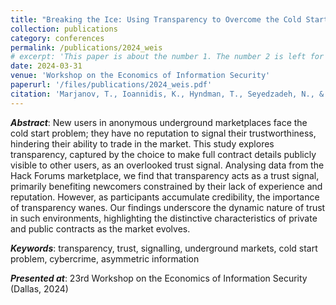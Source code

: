 ```yaml
---
title: "Breaking the Ice: Using Transparency to Overcome the Cold Start Problem in an Underground Market"
collection: publications
category: conferences
permalink: /publications/2024_weis
# excerpt: 'This paper is about the number 1. The number 2 is left for future work.'
date: 2024-03-31
venue: 'Workshop on the Economics of Information Security'
paperurl: '/files/publications/2024_weis.pdf'
citation: 'Marjanov, T., Ioannidis, K., Hyndman, T., Seyedzadeh, N., & Hutchings, A. (2024) Breaking the ice: Using transparency to overcome the cold start problem in an underground market. <i>Workshop on the Economics of Information Security</i>. 1-12.'
---
```


***Abstract***: New users in anonymous underground marketplaces face the cold start problem; they have no reputation to signal their trustworthiness, hindering their ability to trade in the market. This study explores transparency, captured by the choice to make full contract details publicly visible to other users, as an overlooked trust signal. Analysing data from the Hack Forums marketplace, we find that transparency acts as a trust signal, primarily benefiting newcomers constrained by their lack of experience and reputation. However, as participants accumulate credibility, the importance of transparency wanes. Our findings underscore the dynamic nature of trust in such environments, highlighting the distinctive characteristics of private and public contracts as the market evolves.

***Keywords***: transparency, trust, signalling, underground markets, cold start problem, cybercrime, asymmetric information

***Presented at***: 23rd Workshop on the Economics of Information Security (Dallas, 2024)